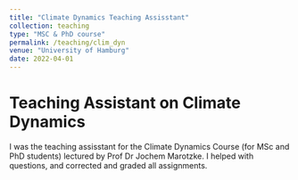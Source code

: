 ```yaml
---
title: "Climate Dynamics Teaching Assisstant"
collection: teaching
type: "MSC & PhD course"
permalink: /teaching/clim_dyn
venue: "University of Hamburg"
date: 2022-04-01
---
```


Teaching Assistant on Climate Dynamics
======
I was the teaching assisstant for the Climate Dynamics Course (for MSc and PhD students) lectured by Prof Dr Jochem Marotzke. I helped with questions, and corrected and graded all assignments.
